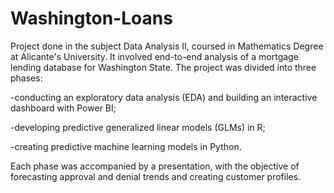 # Washington-Loans
Project done in the subject Data Analysis II, coursed in Mathematics Degree at Alicante's University.
It involved end-to-end analysis of a mortgage lending database for Washington State. The project was divided into three phases:

-conducting an exploratory data analysis (EDA) and building an interactive dashboard with Power BI; 

-developing predictive generalized linear models (GLMs) in R;

-creating predictive machine learning models in Python. 

Each phase was accompanied by a presentation, with the objective of forecasting approval and denial trends and creating customer profiles.
